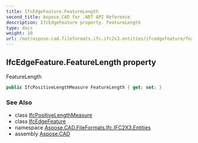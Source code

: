 ```yaml
---
title: IfcEdgeFeature.FeatureLength
second_title: Aspose.CAD for .NET API Reference
description: IfcEdgeFeature property. FeatureLength
type: docs
weight: 10
url: /net/aspose.cad.fileformats.ifc.ifc2x3.entities/ifcedgefeature/featurelength/
---
```

## IfcEdgeFeature.FeatureLength property

FeatureLength

```csharp
public IfcPositiveLengthMeasure FeatureLength { get; set; }
```

### See Also

* class [IfcPositiveLengthMeasure](../../../aspose.cad.fileformats.ifc.ifc2x3.types/ifcpositivelengthmeasure/)
* class [IfcEdgeFeature](../)
* namespace [Aspose.CAD.FileFormats.Ifc.IFC2X3.Entities](../../ifcedgefeature/)
* assembly [Aspose.CAD](../../../)


